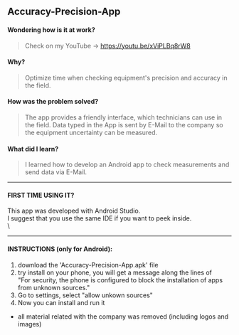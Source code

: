 ## Accuracy-Precision-App
#### Wondering how is it at work?
> Check on my YouTube -> https://youtu.be/xViPLBq8rW8
#### Why?
> Optimize time when checking equipment's precision and accuracy in the field. 
#### How was the problem solved?
> The app provides a friendly interface, which technicians can use in the field. Data typed in the App is sent by E-Mail to the company so the equipment uncertainty can be measured.
#### What did I learn?
> I learned how to develop an Android app to check measurements and send data via E-Mail.
---
#### FIRST TIME USING IT? 
This app was developed with Android Studio.\
I suggest that you use the same IDE if you want to peek inside.\
\

---
#### INSTRUCTIONS (only for Android):
1. download the 'Accuracy-Precision-App.apk' file
2. try install on your phone, you will get a message along the lines of\
"For security, the phone is configured to block the installation of apps from unknown sources."
3. Go to settings, select "allow unkown sources"
4. Now you can install and run it
- all material related with the company was removed (including logos and images)
